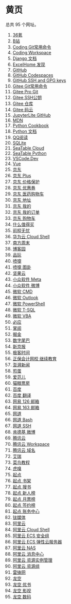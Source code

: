 # 黄页

<div id = "首"></div>
<script src = "../js/首.js"></script>

总共 95 个网址。

<ol>
<li><a href = "https://m.36kr.com/">36氪</a></li>
<li><a href = "https://m.bilibili.com/">B站</a></li>
<li><a href = "https://coding.net/help/docs/repo/git/commands.html">Coding Git常用命令</a></li>
<li><a href = "https://codecorp.cloudstudio.net/dashboard/workspace">Coding Workspace</a></li>
<li><a href = "https://docs.djangoproject.com/zh-hans/">Django 文档</a></li>
<li><a href = "https://club.excelhome.net/forum.php?mod=guide&view=newthread&mobile=2">ExcelHome 发现</a></li>
<li><a href = "https://github.com/">GitHub</a></li>
<li><a href = "https://github.com/codespaces">GitHub Codespaces</a></li>
<li><a href = "https://github.com/settings/keys">GitHub SSH and GPG keys</a></li>
<li><a href = "https://gitee.com/all-about-git">Gitee Git常用命令</a></li>
<li><a href = "https://gitee.com/progit/">Gitee Pro Git</a></li>
<li><a href = "https://gitee.com/profile/sshkeys">Gitee SSH公钥</a></li>
<li><a href = "https://gitee.com/mathdeng/projects">Gitee 仓库</a></li>
<li><a href = "https://gitee.com/">Gitee 码云</a></li>
<li><a href = "https://jupyterlite.github.io/demo/lab/index.html">JupyterLite GitHub</a></li>
<li><a href = "https://developer.mozilla.org/zh-CN/">MDN</a></li>
<li><a href = "https://python3-cookbook.readthedocs.io/zh-cn/latest/">Python Cookbook</a></li>
<li><a href = "https://docs.python.org/zh-cn/3/">Python 文档</a></li>
<li><a href = "https://book.qq.com/">QQ阅读</a></li>
<li><a href = "https://www.sqlite.org/">SQLite</a></li>
<li><a href = "https://cloud.seatable.cn/">SeaTable Cloud</a></li>
<li><a href = "https://seatable.github.io/seatable-scripts-cn/python/">SeaTable Python</a></li>
<li><a href = "https://vscode.dev/">VSCode.Dev</a></li>
<li><a href = "https://cn.vuejs.org/">Vue</a></li>
<li><a href = "https://m.jd.com/">京东</a></li>
<li><a href = "https://plus.m.jd.com/">京东 Plus</a></li>
<li><a href = "https://msitepp-fm.jd.com/rest/priceprophone/priceProPhoneMenu">京东 价格保护</a></li>
<li><a href = "https://wqs.jd.com/my/coupon/jd.shtml">京东 优惠券</a></li>
<li><a href = "https://yao.jkcsjd.com/cart/index.html">京东 医药购物车</a></li>
<li><a href = "https://trade.m.jd.com/pay/#/address">京东 地址</a></li>
<li><a href = "https://home.m.jd.com/myJd/newhome.action">京东 我的</a></li>
<li><a href = "https://trade.m.jd.com/order/orderlist_jdm.shtml">京东 我的订单</a></li>
<li><a href = "https://p.m.jd.com/cart/cart.action">京东 购物车</a></li>
<li><a href = "https://m.smzdm.com/">什么值得买</a></li>
<li><a href = "https://m.51job.com/">前程无忧</a></li>
<li><a href = "https://shell.huaweicloud.com/">华为云 Cloud Shell</a></li>
<li><a href = "https://www.infzm.com/">南方周末</a></li>
<li><a href = "https://www.cnblogs.com/">博客园</a></li>
<li><a href = "https://www.pingwest.com/">品玩</a></li>
<li><a href = "https://www.dapenti.com/">喷嚏</a></li>
<li><a href = "https://www.dapenti.com/blog/blog.asp?name=xilei&subjectid=70">喷嚏 图卦</a></li>
<li><a href = "https://www.jianguoyun.com/">坚果云</a></li>
<li><a href = "https://meta.appinn.net/">小众软件 Meta</a></li>
<li><a href = "https://m.weibo.cn/u/1684197391">小众软件 微博</a></li>
<li><a href = "https://learn.microsoft.com/zh-cn/windows-server/administration/windows-commands/windows-commands">微软 CMD</a></li>
<li><a href = "https://outlook.live.com/">微软 Outlook</a></li>
<li><a href = "https://learn.microsoft.com/zh-cn/powershell/scripting/overview">微软 PowerShell</a></li>
<li><a href = "https://learn.microsoft.com/zh-cn/sql/t-sql/language-reference">微软 T-SQL</a></li>
<li><a href = "https://learn.microsoft.com/zh-cn/office/vba/api/overview/">微软 VBA</a></li>
<li><a href = "https://cn.bing.com/">必应</a></li>
<li><a href = "https://m.zhangyue.com/">掌阅</a></li>
<li><a href = "https://juejin.cn/">掘金</a></li>
<li><a href = "https://m.dgtle.com/">数字尾巴</a></li>
<li><a href = "https://m.bjnews.com.cn/">新京报</a></li>
<li><a href = "https://time.geekbang.org/">极客时间</a></li>
<li><a href = "https://jxjy.chinaacc.com/gd">正保会计网校 继续教育</a></li>
<li><a href = "https://m.thepaper.cn/">澎湃新闻</a></li>
<li><a href = "https://i.jandan.net/">煎蛋</a></li>
<li><a href = "https://www.ifanr.com/">爱范儿</a></li>
<li><a href = "https://piaofang.maoyan.com/">猫眼票房</a></li>
<li><a href = "https://www.baidu.com/">百度</a></li>
<li><a href = "https://fanyi.baidu.com/">百度 翻译</a></li>
<li><a href = "https://smart.mail.126.com/login.htm">网易 126 邮箱</a></li>
<li><a href = "https://smart.mail.163.com/login.htm">网易 163 邮箱</a></li>
<li><a href = "https://wangdoc.com/">网道</a></li>
<li><a href = "https://wangdoc.com/bash/">网道 Bash</a></li>
<li><a href = "https://wangdoc.com/ssh/">网道 SSH</a></li>
<li><a href = "https://m.weibo.cn/u/1687422352">肯德基 微博</a></li>
<li><a href = "https://cloud.tencent.com/">腾讯云</a></li>
<li><a href = "https://ide.cloud.tencent.com/dashboard/workspace">腾讯云 Workspace</a></li>
<li><a href = "https://dnspod.cloud.tencent.com/">腾讯云 域名</a></li>
<li><a href = "https://www.iresearch.cn/">艾瑞</a></li>
<li><a href = "https://www.runoob.com/">菜鸟教程</a></li>
<li><a href = "https://m.huxiu.com/">虎嗅</a></li>
<li><a href = "https://www.qidian.com/">起点</a></li>
<li><a href = "https://m.qidian.com/bookshelf/my/">起点 书架</a></li>
<li><a href = "https://m.qidian.com/soushu/">起点 搜书</a></li>
<li><a href = "https://m.qidian.com/rank/newauthor/">起点 新人榜</a></li>
<li><a href = "https://m.qidian.com/rank/yuepiao/">起点 月票榜</a></li>
<li><a href = "https://m.qidian.com/rank/sign/">起点 签约榜</a></li>
<li><a href = "https://my.qidian.com/account">起点 账务中心</a></li>
<li><a href = "https://m.tmtpost.com/">钛媒体</a></li>
<li><a href = "https://www.aliyun.com/">阿里云</a></li>
<li><a href = "https://shell.aliyun.com/">阿里云 Cloud Shell</a></li>
<li><a href = "https://ecs.console.aliyun.com/securityGroup/">阿里云 ECS 安全组</a></li>
<li><a href = "https://ecs.console.aliyun.com/">阿里云 ECS 弹性云服务器</a></li>
<li><a href = "https://nasnext.console.aliyun.com/">阿里云 NAS</a></li>
<li><a href = "https://notifications.console.aliyun.com/">阿里云 消息中心</a></li>
<li><a href = "https://usercenter2.aliyun.com/ri/summary">阿里云 资源实例管理</a></li>
<li><a href = "https://resourcemanager.console.aliyun.com/resource-groups">阿里云 资源组</a></li>
<li><a href = "https://m.leiphone.com/">雷锋网</a></li>
<li><a href = "https://www.lkong.com/">龙空</a></li>
<li><a href = "https://www.yousuu.com/">龙空 优书</a></li>
<li><a href = "https://www.lkong.com/forum/48">龙空 影视</a></li>
<li><a href = "https://www.lkong.com/forum/33">龙空 数码</a></li></ol>